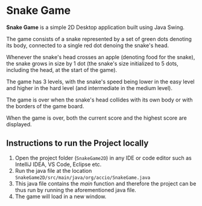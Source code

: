 # Snake Game
**Snake Game** is a simple 2D Desktop application built using Java Swing.

The game consists of a snake represented by a set of green dots denoting its body, connected to a single red dot denoing the snake's head.

Whenever the snake's head crosses an apple (denoting food for the snake), the snake grows in size by 1 dot (the snake's size initialized to 5 dots, including the head, at the start of the game).

The game has 3 levels, with the snake's speed being lower in the easy level and higher in the hard level (and intermediate in the medium level).

The game is over when the snake's head collides with its own body or with the borders of the game board.

When the game is over, both the current score and the highest score are displayed.

## Instructions to run the Project locally
1. Open the project folder (```SnakeGame2D```) in any IDE or code editor such as IntelliJ IDEA, VS Code, Eclipse etc.  
2. Run the java file at the location ```SnakeGame2D/src/main/java/org/accio/SnakeGame.java```  
3. This java file contains the _main_ function and therefore the project can be thus run by running the aforementioned java file.  
4. The game will load in a new window.
